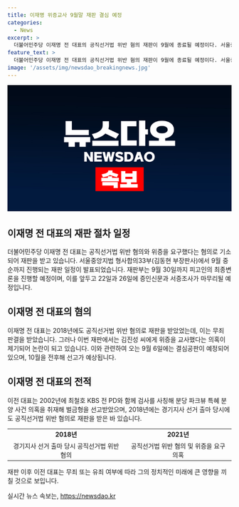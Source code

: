 ```yaml
---
title: 이재명 위증교사 9월말 재판 결심 예정
categories:
  - News
excerpt: >
  더불어민주당 이재명 전 대표의 공직선거법 위반 혐의 재판이 9월에 종료될 예정이다. 서울중앙지법 형사합의33부는 8일 최종변론을 9월 30일에 진행할 것을 밝혔다. 이 전 대표는 증인신문과 서증조사를 거쳐 위증교사 의혹 사건을 다루는 중인데, 이로 인해 9월과 10월에 공직선거법 위반 사건과 위증 혐의에 대한 선고가 예상된다. 2002년의 사건으로도 유명한 그는 과거 허위사실 유포로도 재판을 받았으며, 이번 재판에서는 김진성 씨에게 위증을 요구한 의혹이 핵심이다. (사진=)
feature_text: >
  더불어민주당 이재명 전 대표의 공직선거법 위반 혐의 재판이 9월에 종료될 예정이다. 서울중앙지법 형사합의33부는 8일 최종변론을 9월 30일에 진행할 것을 밝혔다. 이 전 대표는 증인신문과 서증조사를 거쳐 위증교사 의혹 사건을 다루는 중인데, 이로 인해 9월과 10월에 공직선거법 위반 사건과 위증 혐의에 대한 선고가 예상된다. 2002년의 사건으로도 유명한 그는 과거 허위사실 유포로도 재판을 받았으며, 이번 재판에서는 김진성 씨에게 위증을 요구한 의혹이 핵심이다. (사진=)
image: '/assets/img/newsdao_breakingnews.jpg'
---
```


<p><img src="/assets/img/newsdao_breakingnews.jpg" alt="firstkoreanews 속보" /></p>

<h2 data-ke-size="size26">이재명 전 대표의 재판 절차 일정</h2>

<p data-ke-size="size16">더불어민주당 이재명 전 대표는 공직선거법 위반 혐의와 위증을 요구했다는 혐의로 기소되어 재판을 받고 있습니다. 서울중앙지법 형사합의33부(김동현 부장판사)에서 9월 중순까지 진행되는 재판 일정이 발표되었습니다. 재판부는 9월 30일까지 피고인의 최종변론을 진행할 예정이며, 이를 앞두고 22일과 26일에 증인신문과 서증조사가 마무리될 예정입니다.</p>

<h2 data-ke-size="size26">이재명 전 대표의 혐의</h2>

<p data-ke-size="size16">이재명 전 대표는 2018년에도 공직선거법 위반 혐의로 재판을 받았었는데, 이는 무죄 판결을 받았습니다. 그러나 이번 재판에서는 김진성 씨에게 위증을 교사했다는 의혹이 제기되어 논란이 되고 있습니다. 이와 관련하여 오는 9월 6일에는 결심공판이 예정되어 있으며, 10월을 전후해 선고가 예상됩니다.</p>

<h2 data-ke-size="size26">이재명 전 대표의 전적</h2>

<p data-ke-size="size16">이전 대표는 2002년에 최철호 KBS 전 PD와 함께 검사를 사칭해 분당 파크뷰 특혜 분양 사건 의혹을 취재해 벌금형을 선고받았으며, 2018년에는 경기지사 선거 출마 당시에도 공직선거법 위반 혐의로 재판을 받은 바 있습니다. </p>

<table>
  <tr>
    <td style="text-align: center; height: 17px;"><b>2018년</b></td>
    <td style="text-align: center; height: 17px;"><b>2021년</b></td>
  </tr>
  <tr>
    <td style="text-align: center; height: 17px;">경기지사 선거 출마 당시 공직선거법 위반 혐의</td>
    <td style="text-align: center; height: 17px;">공직선거법 위반 혐의 및 위증을 요구 의혹</td>
  </tr>
</table>

<p data-ke-size="size16">재판 이후 이전 대표는 무죄 또는 유죄 여부에 따라 그의 정치적인 미래에 큰 영향을 끼칠 것으로 보입니다.</p>
실시간 뉴스 속보는, <a href="https://newsdao.kr" rel="dofollow">https://newsdao.kr</a>


